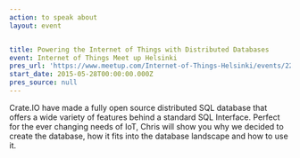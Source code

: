 ```yaml
---
action: to speak about
layout: event


title: Powering the Internet of Things with Distributed Databases
event: Internet of Things Meet up Helsinki
pres_url: 'https://www.meetup.com/Internet-of-Things-Helsinki/events/221317511/'
start_date: 2015-05-28T00:00:00.000Z
pres_source: null
---
```


Crate.IO have made a fully open source distributed SQL database that offers a wide variety of features behind a standard SQL Interface. Perfect for the ever changing needs of IoT, Chris will show you why we decided to create the database, how it fits into the database landscape and how to use it.

